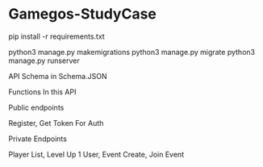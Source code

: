 # Gamegos-StudyCase

pip install -r requirements.txt

python3 manage.py makemigrations
python3 manage.py migrate
python3 manage.py runserver


API Schema in Schema.JSON

Functions In this API

Public endpoints

Register, Get Token For Auth 

Private Endpoints

Player List, Level Up 1 User, Event Create, Join Event
